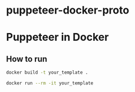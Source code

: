 # puppeteer-docker-proto
# Puppeteer in Docker

## How to run

```sh
docker build -t your_template .

docker run --rm -it your_template
```

